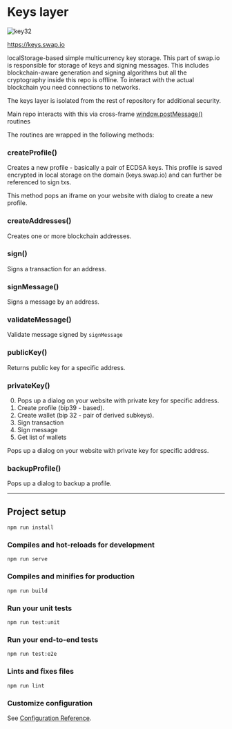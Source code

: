 # Keys layer

![key32](https://user-images.githubusercontent.com/22708849/129374594-ad722432-0c99-4b62-8e54-f2f1a0b39029.png)

https://keys.swap.io

localStorage-based simple multicurrency key storage. This part of swap.io is responsible
for storage of keys and signing messages. This includes blockchain-aware generation and signing
algorithms but all the cryptography inside this repo is offline. To interact with the actual 
blockchain you need connections to networks.

The keys layer is isolated from the rest of repository for additional security.


Main repo interacts with this via cross-frame 
[window.postMessage()](https://developer.mozilla.org/en-US/docs/Web/API/Window/postMessage) routines

The routines are wrapped in the following methods:

### createProfile()

Creates a new profile - basically a pair of ECDSA keys. This profile is saved encrypted
in local storage on the domain (keys.swap.io) and can further be referenced to sign txs.

This method pops an iframe on your website with dialog to create a new profile.

### createAddresses()

Creates one or more blockchain addresses.

### sign()

Signs a transaction for an address.

### signMessage()

Signs a message by an address.

### validateMessage()

Validate message signed by `signMessage`

### publicKey()

Returns public key for a specific address.

### privateKey()

0. Pops up a dialog on your website with private key for specific address.
1. Create profile (bip39 - based).
2. Create wallet (bip 32 - pair of derived subkeys).
3. Sign transaction
4. Sign message
5. Get list of wallets

Pops up a dialog on your website with private key for specific address.


### backupProfile()

Pops up a dialog to backup a profile.


---


## Project setup
```
npm run install
```

### Compiles and hot-reloads for development
```
npm run serve
```

### Compiles and minifies for production
```
npm run build
```

### Run your unit tests
```
npm run test:unit
```

### Run your end-to-end tests
```
npm run test:e2e
```

### Lints and fixes files
```
npm run lint
```

### Customize configuration
See [Configuration Reference](https://cli.vuejs.org/config/).
